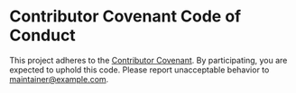 # Contributor Covenant Code of Conduct

This project adheres to the [Contributor Covenant](https://www.contributor-covenant.org/version/2/1/code_of_conduct/). By participating, you are expected to uphold this code. Please report unacceptable behavior to [maintainer@example.com](mailto:maintainer@example.com).
